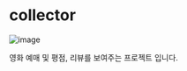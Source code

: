 # collector
![image](https://user-images.githubusercontent.com/103401813/194443557-2ac23b5c-b9f8-4dfc-a42c-6ace14898b07.png)

영화 예매 및 평점, 리뷰를 보여주는 프로젝트 입니다.
